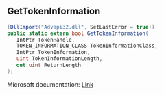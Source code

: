 ## GetTokenInformation

```csharp
[DllImport("Advapi32.dll", SetLastError = true)]
public static extern bool GetTokenInformation(
   IntPtr TokenHandle,
   TOKEN_INFORMATION_CLASS TokenInformationClass,
   IntPtr TokenInformation,
   uint TokenInformationLength,
   out uint ReturnLength
);
```

Microsoft documentation: [Link](https://docs.microsoft.com/en-us/windows/win32/api/securitybaseapi/nf-securitybaseapi-gettokeninformation)
